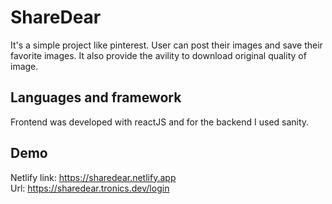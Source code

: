 # ShareDear

It's a simple project like pinterest. User can post their images and save their favorite images. It also provide the avility to download original quality of image.




## Languages and framework

Frontend was developed with reactJS and for the backend I used sanity. 

## Demo

Netlify link: https://sharedear.netlify.app \
Url: https://sharedear.tronics.dev/login
